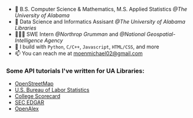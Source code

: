 - 📖 B.S. Computer Science & Mathematics, M.S. Applied Statistics *@The University of Alabama*
- 🔭 Data Science and Informatics Assisant *@The University of Alabama Libraries*
- 👨🏻‍💻 SWE Intern *@Northrop Grumman* and *@National Geospatial-Intelligence Agency*
- 🧰 I build with `Python`, `C/C++`, `Javascript`, `HTML/CSS`, and more
- 📫 You can reach me at [moenmichael02@gmail.com](moenmichael02@gmail.com)

### Some API tutorials I've written for UA Libraries:

- [OpenStreetMap](https://ua-libraries-research-data-services.github.io/UALIB_ScholarlyAPI_Cookbook/src/python/osm.html)
- [U.S. Bureau of Labor Statistics](https://ua-libraries-research-data-services.github.io/UALIB_ScholarlyAPI_Cookbook/src/python/bls.html)
- [College Scorecard](https://ua-libraries-research-data-services.github.io/UALIB_ScholarlyAPI_Cookbook/src/python/college-scorecard.html)
- [SEC EDGAR](https://ua-libraries-research-data-services.github.io/UALIB_ScholarlyAPI_Cookbook/src/python/sec-edgar.html)
- [OpenAlex](https://ua-libraries-research-data-services.github.io/UALIB_ScholarlyAPI_Cookbook/src/python/openalex.html)
